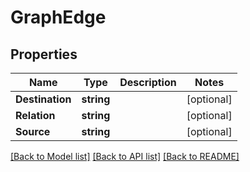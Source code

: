 # GraphEdge

## Properties

Name | Type | Description | Notes
------------ | ------------- | ------------- | -------------
**Destination** | **string** |  | [optional] 
**Relation** | **string** |  | [optional] 
**Source** | **string** |  | [optional] 

[[Back to Model list]](../README.md#documentation-for-models) [[Back to API list]](../README.md#documentation-for-api-endpoints) [[Back to README]](../README.md)


